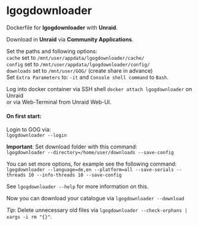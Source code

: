 # lgogdownloader
Dockerfile for **lgogdownloader** with **Unraid**.

Download in **Unraid** via **Community Applications**.

Set the paths and following options: \
`cache` set to `/mnt/user/appdata/lgogdownloader/cache/` \
`config` set to `/mnt/user/appdata/lgogdownloader/config/` \
`downloads` set to `/mnt/user/GOG/` (create share in advance)\
Set `Extra Parameters` to: `-it` and `Console shell command` to `Bash`. 

Log into docker container via SSH shell `docker attach lgogdownloader` on Unraid \
or via Web-Terminal from Unraid Web-UI.
#### On first start:

Login to GOG via: \
`lgogdownloader --login`

**Important**: Set download folder with this command: \
`lgogdownloader --directory=/home/user/downloads --save-config`

You can set more options, for example see the following command: \
`lgogdownloader --language=de,en --platform=all --save-serials --threads 10 --info-threads 10 --save-config`

See `lgogdownloader --help` for more information on this.

Now you can download your catalogue via `lgogdownloader --download` 

*Tip*: Delete unnecessary old files via `lgogdownloader --check-orphans | xargs -i rm "{}"`. 
